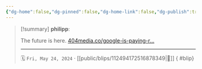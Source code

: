 ```yaml
---
{"dg-home":false,"dg-pinned":false,"dg-home-link":false,"dg-publish":true,"tags":["dgblip"],"disabled rules":["yaml-title","yaml-title-alias","file-name-heading"],"title":"philipp on mastodon @ 2024-05-24","created-date":"2024-05-24T04:27:29","id":112494172516878350,"updated-date":"2025-05-02T08:50:44","dg-path":"blips/112494172516878349.md","permalink":"/blips/112494172516878349/","dgPassFrontmatter":true}
---
```


> [!summary] **philipp**:
>
> The future is here. [404media.co/google-is-paying-r…](https://www.404media.co/google-is-paying-reddit-60-million-for-fucksmith-to-tell-its-users-to-eat-glue/)
> - - -
>
> 🗓️ `Fri, May 24, 2024` · [[public/blips/112494172516878349\|🔗]]
{ #blip}

